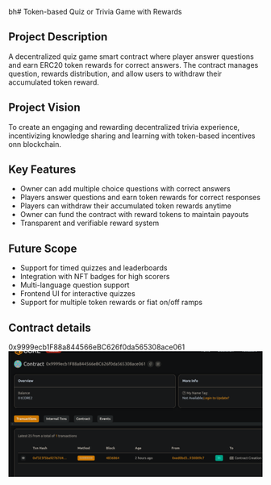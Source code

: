 bh# Token-based Quiz or Trivia Game with Rewards

## Project Description
A decentralized quiz game smart contract where player answer questions and earn ERC20 token rewards for correct answers. The contract manages question, rewards distribution, and allow users to withdraw their accumulated token reward.

## Project Vision
To create an engaging and rewarding decentralized trivia experience, incentivizing knowledge sharing and learning with token-based incentives onn blockchain.

## Key Features
- Owner can add multiple choice questions with correct answers
- Players answer questions and earn token rewards for correct responses
- Players can withdraw their accumulated token rewards anytime
- Owner can fund the contract with reward tokens to maintain payouts
- Transparent and verifiable reward system

## Future Scope
- Support for timed quizzes and leaderboards
- Integration with NFT badges for high scorers
- Multi-language question support
- Frontend UI for interactive quizzes
- Support for multiple token rewards or fiat on/off ramps

## Contract details
0x9999ecb1F88a844566eBC626f0da565308ace061![alt text](image.png)
